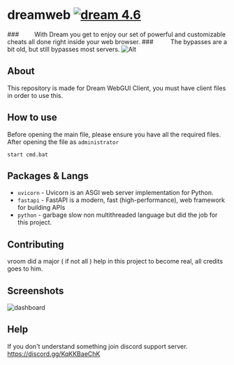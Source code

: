 # dreamweb [![dream 4.6](https://img.shields.io/badge/dream-4.6-blue)](https://dreamclient.xyz)
###‎ ‎ ‎ ‎ ‎ ‎ ‎ ‎ ‎ ‎With Dream you get to enjoy our set of powerful and customizable cheats all done right inside your web browser. 
###‎ ‎ ‎ ‎ ‎ ‎ ‎ ‎ ‎ ‎ ‎ ‎ ‎ ‎ ‎ ‎ ‎ ‎ ‎ ‎ ‎ ‎ ‎ ‎ ‎ ‎ ‎‎The bypasses are a bit old, but still bypasses most servers.
![Alt](https://repobeats.axiom.co/api/embed/d446bff85b1e114d82883b4c7367beb740663623.svg "Repobeats analytics image")

## About

This repository is made for Dream WebGUI Client, you must have client files in order to use this.

## How to use

Before opening the main file, please ensure you have all the required files.
After opening the file as `administrator`
```
start cmd.bat
```

## Packages & Langs

- `uvicorn` - Uvicorn is an ASGI web server implementation for Python.
- `fastapi` - FastAPI is a modern, fast (high-performance), web framework for building APIs
- `python` - garbage slow non multithreaded language but did the job for this project.

## Contributing

vroom did a major ( if not all ) help in this project to become real, all credits goes to him. 

## Screenshots 

![dashboard](https://github.com/Mvkbesteu/dreamweb/assets/53517019/2f6b7bc0-b053-4256-a42f-dad471026e93)






## Help

If you don't understand something join discord support server. https://discord.gg/KqKKBaeChK
